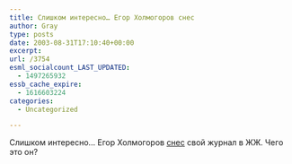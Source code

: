 ```yaml
---
title: Слишком интересно… Егор Холмогоров снес
author: Gray
type: posts
date: 2003-08-31T17:10:40+00:00
excerpt:
url: /3754
esml_socialcount_LAST_UPDATED:
  - 1497265932
essb_cache_expire:
  - 1616603224
categories:
  - Uncategorized

---
```








Слишком интересно&#8230; Егор Холмогоров <a href="http://www.livejournal.com/userinfo.bml?user=holmogor" target="_blank">снес</a> свой журнал в ЖЖ. Чего это он?